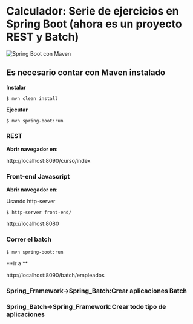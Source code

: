 # Calculador: Serie de ejercicios en Spring Boot (ahora es un proyecto REST y Batch)


![Spring Boot con Maven](https://upload.wikimedia.org/wikipedia/commons/thumb/4/44/Spring_Framework_Logo_2018.svg/1280px-Spring_Framework_Logo_2018.svg.png)




## Es necesario contar con Maven instalado


**Instalar**

```
$ mvn clean install
```


**Ejecutar**

```
$ mvn spring-boot:run
```


### REST


**Abrir navegador en:**

http://localhost:8090/curso/index


### Front-end Javascript

**Abrir navegador en:**

Usando http-server 

```
$ http-server front-end/
```

http://localhost:8080


### Correr el batch

```
$ mvn spring-boot:run
```

**Ir a **

http://localhost:8090/batch/empleados


### Spring_Framework->Spring_Batch:Crear aplicaciones Batch

### Spring_Batch->Spring_Framework:Crear todo tipo de aplicaciones



